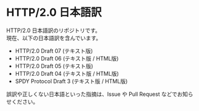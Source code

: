 HTTP/2.0 日本語訳
===============================================

HTTP/2.0 日本語訳のリポジトリです。    
現在、以下の日本語訳を含んでいます。

* HTTP/2.0 Draft 07 (テキスト版)
* HTTP/2.0 Draft 06 (テキスト版 / HTML版)
* HTTP/2.0 Draft 05 (テキスト版)
* HTTP/2.0 Draft 04 (テキスト版 / HTML版)
* SPDY Protocol Draft 3 (テキスト版 / HTML版)

誤訳や正しくない日本語といった指摘は、Issue や Pull Request などでお知らせください。
